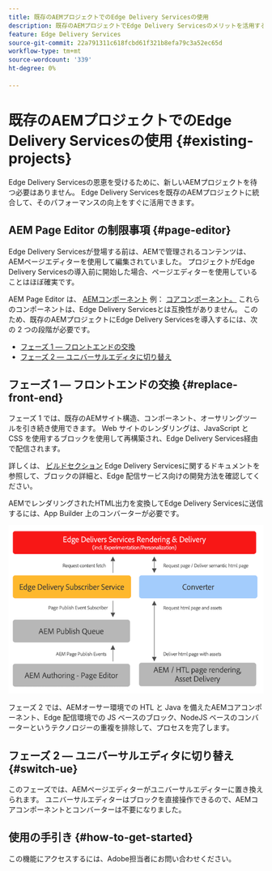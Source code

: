 ```yaml
---
title: 既存のAEMプロジェクトでのEdge Delivery Servicesの使用
description: 既存のAEMプロジェクトでEdge Delivery Servicesのメリットを活用する方法を説明します
feature: Edge Delivery Services
source-git-commit: 22a791311c618fcbd61f321b8efa79c3a52ec65d
workflow-type: tm+mt
source-wordcount: '339'
ht-degree: 0%

---
```



# 既存のAEMプロジェクトでのEdge Delivery Servicesの使用 {#existing-projects}

Edge Delivery Servicesの恩恵を受けるために、新しいAEMプロジェクトを待つ必要はありません。 Edge Delivery Servicesを既存のAEMプロジェクトに統合して、そのパフォーマンスの向上をすぐに活用できます。

## AEM Page Editor の制限事項 {#page-editor}

Edge Delivery Servicesが登場する前は、AEMで管理されるコンテンツは、AEMページエディターを使用して編集されていました。 プロジェクトがEdge Delivery Servicesの導入前に開始した場合、ページエディターを使用していることはほぼ確実です。

AEM Page Editor は、 [AEMコンポーネント](/help/implementing/developing/components/overview.md) 例： [コアコンポーネント。](https://experienceleague.adobe.com/docs/experience-manager-core-components/using/introduction.html?lang=ja) これらのコンポーネントは、Edge Delivery Servicesとは互換性がありません。 このため、既存のAEMプロジェクトにEdge Delivery Servicesを導入するには、次の 2 つの段階が必要です。

* [フェーズ 1 — フロントエンドの交換](#replace-front-end)
* [フェーズ 2 — ユニバーサルエディタに切り替え](#switch-ue)

## フェーズ 1 — フロントエンドの交換 {#replace-front-end}

フェーズ 1 では、既存のAEMサイト構造、コンポーネント、オーサリングツールを引き続き使用できます。 Web サイトのレンダリングは、JavaScript と CSS を使用するブロックを使用して再構築され、Edge Delivery Services経由で配信されます。

詳しくは、 [ビルドセクション](/help/edge/developer/block-collection.md) Edge Delivery Servicesに関するドキュメントを参照して、ブロックの詳細と、Edge 配信サービス向けの開発方法を確認してください。

AEMでレンダリングされたHTML出力を変換してEdge Delivery Servicesに送信するには、App Builder 上のコンバーターが必要です。

![公開フローのコンテンツコンバーター](assets/content-converter.png)

フェーズ 2 では、AEMオーサー環境での HTL と Java を備えたAEMコアコンポーネント、Edge 配信環境での JS ベースのブロック、NodeJS ベースのコンバーターというテクノロジーの重複を排除して、プロセスを完了します。

## フェーズ 2 — ユニバーサルエディタに切り替え {#switch-ue}

このフェーズでは、AEMページエディターがユニバーサルエディターに置き換えられます。 ユニバーサルエディターはブロックを直接操作できるので、AEMコアコンポーネントとコンバーターは不要になりました。

## 使用の手引き {#how-to-get-started}

この機能にアクセスするには、Adobe担当者にお問い合わせください。
